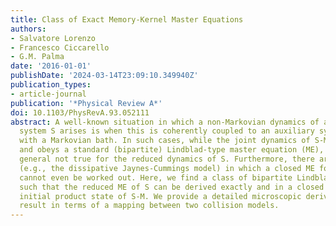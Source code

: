 ```yaml
---
title: Class of Exact Memory-Kernel Master Equations
authors:
- Salvatore Lorenzo
- Francesco Ciccarello
- G.M. Palma
date: '2016-01-01'
publishDate: '2024-03-14T23:09:10.349940Z'
publication_types:
- article-journal
publication: '*Physical Review A*'
doi: 10.1103/PhysRevA.93.052111
abstract: A well-known situation in which a non-Markovian dynamics of an open quantum
  system S arises is when this is coherently coupled to an auxiliary system M in contact
  with a Markovian bath. In such cases, while the joint dynamics of S-M is Markovian
  and obeys a standard (bipartite) Lindblad-type master equation (ME), this is in
  general not true for the reduced dynamics of S. Furthermore, there are several instances
  (e.g., the dissipative Jaynes-Cummings model) in which a closed ME for the S's state
  cannot even be worked out. Here, we find a class of bipartite Lindblad-type MEs
  such that the reduced ME of S can be derived exactly and in a closed form for any
  initial product state of S-M. We provide a detailed microscopic derivation of our
  result in terms of a mapping between two collision models.
---
```

